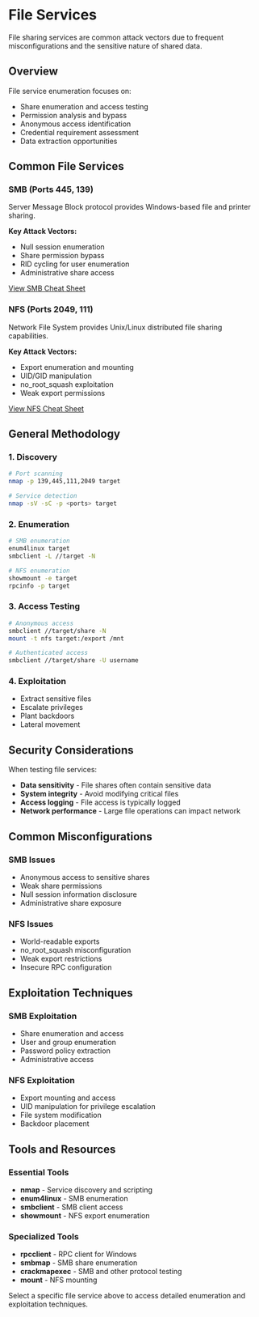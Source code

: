 # File Services

File sharing services are common attack vectors due to frequent misconfigurations and the sensitive nature of shared data.

## Overview

File service enumeration focuses on:

- Share enumeration and access testing
- Permission analysis and bypass
- Anonymous access identification
- Credential requirement assessment
- Data extraction opportunities

## Common File Services

### SMB (Ports 445, 139)
Server Message Block protocol provides Windows-based file and printer sharing.

**Key Attack Vectors:**
- Null session enumeration
- Share permission bypass
- RID cycling for user enumeration
- Administrative share access

[View SMB Cheat Sheet](smb.md)

### NFS (Ports 2049, 111)
Network File System provides Unix/Linux distributed file sharing capabilities.

**Key Attack Vectors:**
- Export enumeration and mounting
- UID/GID manipulation
- no_root_squash exploitation
- Weak export permissions

[View NFS Cheat Sheet](nfs.md)

## General Methodology

### 1. Discovery
```bash
# Port scanning
nmap -p 139,445,111,2049 target

# Service detection
nmap -sV -sC -p <ports> target
```

### 2. Enumeration
```bash
# SMB enumeration
enum4linux target
smbclient -L //target -N

# NFS enumeration
showmount -e target
rpcinfo -p target
```

### 3. Access Testing
```bash
# Anonymous access
smbclient //target/share -N
mount -t nfs target:/export /mnt

# Authenticated access
smbclient //target/share -U username
```

### 4. Exploitation
- Extract sensitive files
- Escalate privileges
- Plant backdoors
- Lateral movement

## Security Considerations

When testing file services:

- **Data sensitivity** - File shares often contain sensitive data
- **System integrity** - Avoid modifying critical files
- **Access logging** - File access is typically logged
- **Network performance** - Large file operations can impact network

## Common Misconfigurations

### SMB Issues
- Anonymous access to sensitive shares
- Weak share permissions
- Null session information disclosure
- Administrative share exposure

### NFS Issues
- World-readable exports
- no_root_squash misconfiguration
- Weak export restrictions
- Insecure RPC configuration

## Exploitation Techniques

### SMB Exploitation
- Share enumeration and access
- User and group enumeration
- Password policy extraction
- Administrative access

### NFS Exploitation
- Export mounting and access
- UID manipulation for privilege escalation
- File system modification
- Backdoor placement

## Tools and Resources

### Essential Tools
- **nmap** - Service discovery and scripting
- **enum4linux** - SMB enumeration
- **smbclient** - SMB client access
- **showmount** - NFS export enumeration

### Specialized Tools
- **rpcclient** - RPC client for Windows
- **smbmap** - SMB share enumeration
- **crackmapexec** - SMB and other protocol testing
- **mount** - NFS mounting

Select a specific file service above to access detailed enumeration and exploitation techniques.
